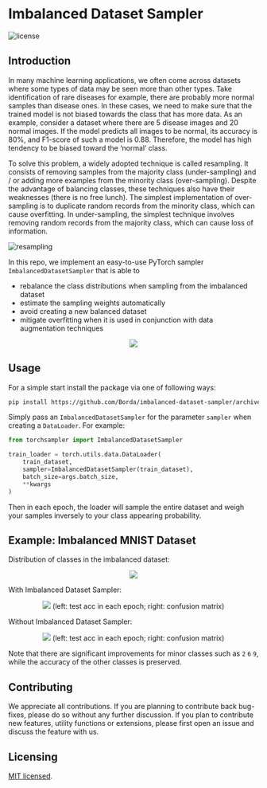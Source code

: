 # Imbalanced Dataset Sampler

![license](https://img.shields.io/github/license/ufoym/imbalanced-dataset-sampler.svg)

<a name="Introduction"/>

## Introduction

In many machine learning applications, we often come across datasets where some types of data may be seen more than other types. Take identification of rare diseases for example, there are probably more normal samples than disease ones. In these cases, we need to make sure that the trained model is not biased towards the class that has more data. As an example, consider a dataset where there are 5 disease images and 20 normal images. If the model predicts all images to be normal, its accuracy is 80%, and F1-score of such a model is 0.88. Therefore, the model has high tendency to be biased toward the ‘normal’ class.

To solve this problem, a widely adopted technique is called resampling. It consists of removing samples from the majority class (under-sampling) and / or adding more examples from the minority class (over-sampling). Despite the advantage of balancing classes, these techniques also have their weaknesses (there is no free lunch). The simplest implementation of over-sampling is to duplicate random records from the minority class, which can cause overfitting. In under-sampling, the simplest technique involves removing random records from the majority class, which can cause loss of information.

![resampling](https://user-images.githubusercontent.com/2270240/40656410-e0baa230-6376-11e8-8904-c092fb38fcdc.png)

In this repo, we implement an easy-to-use PyTorch sampler `ImbalancedDatasetSampler` that is able to
- rebalance the class distributions when sampling from the imbalanced dataset
- estimate the sampling weights automatically
- avoid creating a new balanced dataset
- mitigate overfitting when it is used in conjunction with data augmentation techniques

<p align="center">
  <img src="https://user-images.githubusercontent.com/2270240/40677251-b08f504a-63af-11e8-9653-f28e973a5664.png">
</p>

## Usage

For a simple start install the package via one of following ways:
```bash
pip install https://github.com/Borda/imbalanced-dataset-sampler/archive/refs/heads/master.zip
```


Simply pass an `ImbalancedDatasetSampler` for the parameter `sampler` when creating a `DataLoader`.
For example:

```python
from torchsampler import ImbalancedDatasetSampler

train_loader = torch.utils.data.DataLoader(
    train_dataset, 
    sampler=ImbalancedDatasetSampler(train_dataset),
    batch_size=args.batch_size, 
    **kwargs
)
```

Then in each epoch, the loader will sample the entire dataset and weigh your samples inversely to your class appearing probability.

## Example: Imbalanced MNIST Dataset

Distribution of classes in the imbalanced dataset:
<p align="center">
  <img src="https://user-images.githubusercontent.com/2270240/40678060-03c6eb9a-63b2-11e8-9a81-c61c665240e3.png">
</p>

With Imbalanced Dataset Sampler:
<p align="center">
  <img src="https://user-images.githubusercontent.com/2270240/40678100-1e543f12-63b2-11e8-9c05-3b168c3fb39f.png">
  (left: test acc in each epoch; right: confusion matrix)
</p>

Without Imbalanced Dataset Sampler:
<p align="center">
  <img src="https://user-images.githubusercontent.com/2270240/40678099-1e0a481c-63b2-11e8-9ec8-f2ac4bf7a637.png">
  (left: test acc in each epoch; right: confusion matrix)
</p>

Note that there are significant improvements for minor classes such as `2` `6` `9`, while the accuracy of the other classes is preserved.

## Contributing

We appreciate all contributions. If you are planning to contribute back bug-fixes, please do so without any further discussion. If you plan to contribute new features, utility functions or extensions, please first open an issue and discuss the feature with us.

## Licensing

[MIT licensed](https://github.com/ufoym/imbalanced-dataset-sampler/blob/master/LICENSE).
